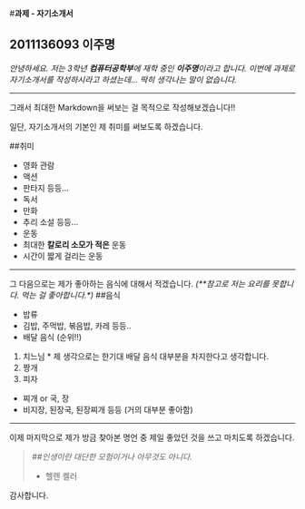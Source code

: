 
#**과제 - 자기소개서**  
 
  2011136093 이주명
 ---
 
 *안녕하세요.*
  _저는 3학년 **컴퓨터공학부**에 재학 중인 **이주명**이라고 합니다._
  _이번에 과제로 자기소개서를 작성하시라고 하셨는데... 딱히 생각나는 말이 없습니다._
  
 ---
 그래서 최대한 Markdown을 써보는 걸 목적으로 작성해보겠습니다!!
  
 일단, 자기소개서의 기본인 제 취미를 써보도록 하겠습니다.
 
 ##취미
 - 영화 관람
  - 액션
  - 판타지 등등...
 - 독서 
  - 만화 
  - 추리 소설 등등...
 - 운동
  - 최대한 **칼로리 소모가 적은** 운동
  - 시간이 짧게 걸리는 운동
 ---
 
 그 다음으로는 제가 좋아하는 음식에 대해서 적겠습니다.
 _(**참고로 저는 요리를 못합니다. 먹는 걸 좋아합니다.*)_
 ##음식
 * 밥류
  * 김밥, 주먹밥, 볶음밥, 카레 등등..
 * 배달 음식 (순위!!)
  1.  치느님 
    * 제 생각으로는 한기대 배달 음식 대부분을 차지한다고 생각합니다.
  2. 짱개
  3. 피자
 * 찌개 or 국, 장
  * 비지장, 된장국, 된장찌개 등등 (거의 대부분 좋아함)
 
 ---
 
 이제 마지막으로 제가 방금 찾아본 명언 중 제일 좋았던 것을 쓰고 마치도록 하겠습니다.
 
 >##*인생이란 대단한 모험이거나 아무것도 아니다.*
 >- 헬렌 켈러
 
 감사합니다.
